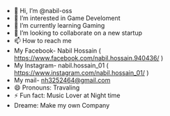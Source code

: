 - 👋 Hi, I’m @nabil-oss
- 👀 I’m interested in Game Develoment
- 🌱 I’m currently learning Gaming
- 💞️ I’m looking to collaborate on a new startup 
- 📫 How to reach me
- My Facebook- Nabil Hossain ( https://www.facebook.com/nabil.hossain.940436/ )
- My Instagram- nabil.hossain_01 ( https://www.instagram.com/nabil.hossain_01/ )
- My mail- nh3252464@gmail.com
- 😄 Pronouns: Travaling 
- ⚡ Fun fact: Music Lover at Night time
- Dreame: Make my own Company 

<!---
nabil-oss/nabil-oss is a ✨ special ✨ repository because its `README.md` (this file) appears on your GitHub profile.
You can click the Preview link to take a look at your changes.
--->
